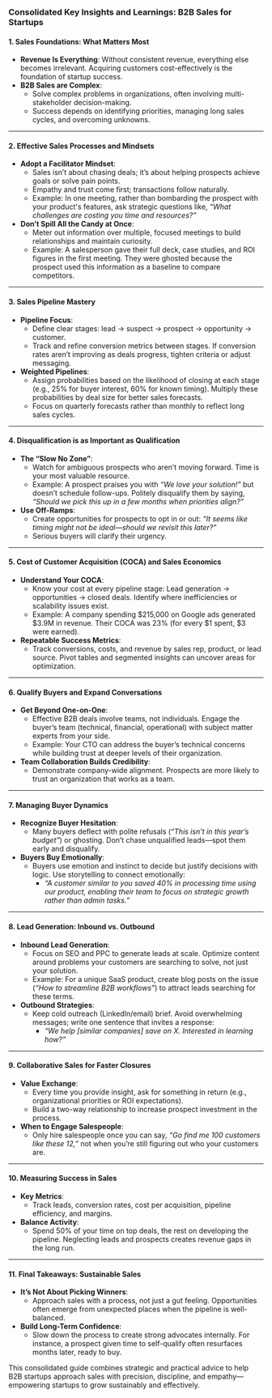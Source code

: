 ### Consolidated Key Insights and Learnings: **B2B Sales for Startups**

#### **1. Sales Foundations: What Matters Most**
- **Revenue Is Everything**: Without consistent revenue, everything else becomes irrelevant. Acquiring customers cost-effectively is the foundation of startup success.
- **B2B Sales are Complex**:
  - Solve complex problems in organizations, often involving multi-stakeholder decision-making.
  - Success depends on identifying priorities, managing long sales cycles, and overcoming unknowns.

---

#### **2. Effective Sales Processes and Mindsets**
- **Adopt a Facilitator Mindset**:
  - Sales isn’t about chasing deals; it’s about helping prospects achieve goals or solve pain points.
  - Empathy and trust come first; transactions follow naturally.
  - Example: In one meeting, rather than bombarding the prospect with your product's features, ask strategic questions like, *“What challenges are costing you time and resources?”*  
- **Don’t Spill All the Candy at Once**:
  - Meter out information over multiple, focused meetings to build relationships and maintain curiosity.
  - Example: A salesperson gave their full deck, case studies, and ROI figures in the first meeting. They were ghosted because the prospect used this information as a baseline to compare competitors.

---

#### **3. Sales Pipeline Mastery**
- **Pipeline Focus**:
  - Define clear stages: lead → suspect → prospect → opportunity → customer.
  - Track and refine conversion metrics between stages. If conversion rates aren’t improving as deals progress, tighten criteria or adjust messaging.
- **Weighted Pipelines**:
  - Assign probabilities based on the likelihood of closing at each stage (e.g., 25% for buyer interest, 60% for known timing). Multiply these probabilities by deal size for better sales forecasts.
  - Focus on quarterly forecasts rather than monthly to reflect long sales cycles.

---

#### **4. Disqualification is as Important as Qualification**
- **The “Slow No Zone”**:
  - Watch for ambiguous prospects who aren’t moving forward. Time is your most valuable resource.
  - Example: A prospect praises you with *“We love your solution!”* but doesn’t schedule follow-ups. Politely disqualify them by saying, *“Should we pick this up in a few months when priorities align?”*
- **Use Off-Ramps**:
  - Create opportunities for prospects to opt in or out: *“It seems like timing might not be ideal—should we revisit this later?”*
  - Serious buyers will clarify their urgency.

---

#### **5. Cost of Customer Acquisition (COCA) and Sales Economics**
- **Understand Your COCA**:
  - Know your cost at every pipeline stage: Lead generation → opportunities → closed deals. Identify where inefficiencies or scalability issues exist.
  - Example: A company spending $215,000 on Google ads generated $3.9M in revenue. Their COCA was 23% (for every $1 spent, $3 were earned).
- **Repeatable Success Metrics**:
  - Track conversions, costs, and revenue by sales rep, product, or lead source. Pivot tables and segmented insights can uncover areas for optimization.

---

#### **6. Qualify Buyers and Expand Conversations**
- **Get Beyond One-on-One**:
  - Effective B2B deals involve teams, not individuals. Engage the buyer’s team (technical, financial, operational) with subject matter experts from your side.
  - Example: Your CTO can address the buyer’s technical concerns while building trust at deeper levels of their organization.
- **Team Collaboration Builds Credibility**:
  - Demonstrate company-wide alignment. Prospects are more likely to trust an organization that works as a team.

---

#### **7. Managing Buyer Dynamics**
- **Recognize Buyer Hesitation**:
  - Many buyers deflect with polite refusals (*“This isn’t in this year’s budget”*) or ghosting. Don’t chase unqualified leads—spot them early and disqualify.
- **Buyers Buy Emotionally**:
  - Buyers use emotion and instinct to decide but justify decisions with logic. Use storytelling to connect emotionally:
    - *“A customer similar to you saved 40% in processing time using our product, enabling their team to focus on strategic growth rather than admin tasks.”*

---

#### **8. Lead Generation: Inbound vs. Outbound**
- **Inbound Lead Generation**:
  - Focus on SEO and PPC to generate leads at scale. Optimize content around problems your customers are searching to solve, not just your solution.
  - Example: For a unique SaaS product, create blog posts on the issue (*“How to streamline B2B workflows”*) to attract leads searching for these terms.
- **Outbound Strategies**:
  - Keep cold outreach (LinkedIn/email) brief. Avoid overwhelming messages; write one sentence that invites a response:
    - *“We help [similar companies] save on X. Interested in learning how?”*

---

#### **9. Collaborative Sales for Faster Closures**
- **Value Exchange**:
  - Every time you provide insight, ask for something in return (e.g., organizational priorities or ROI expectations).
  - Build a two-way relationship to increase prospect investment in the process.
- **When to Engage Salespeople**:
  - Only hire salespeople once you can say, *“Go find me 100 customers like these 12,”* not when you’re still figuring out who your customers are.

---

#### **10. Measuring Success in Sales**
- **Key Metrics**:
  - Track leads, conversion rates, cost per acquisition, pipeline efficiency, and margins.
- **Balance Activity**:
  - Spend 50% of your time on top deals, the rest on developing the pipeline. Neglecting leads and prospects creates revenue gaps in the long run.

---

#### **11. Final Takeaways: Sustainable Sales**
- **It’s Not About Picking Winners**:
  - Approach sales with a process, not just a gut feeling. Opportunities often emerge from unexpected places when the pipeline is well-balanced.
- **Build Long-Term Confidence**:
  - Slow down the process to create strong advocates internally. For instance, a prospect given time to self-qualify often resurfaces months later, ready to buy.

This consolidated guide combines strategic and practical advice to help B2B startups approach sales with precision, discipline, and empathy—empowering startups to grow sustainably and effectively.

